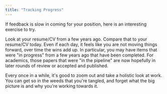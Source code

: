 ```yaml
---
title: "Tracking Progress"
---
```


If feedback is slow in coming for your position, here is an interesting exercise to try.

Look at your resume/CV from a few years ago. 
Compare that to your resume/CV today. 
Even if each day, it feels like you are not moving things forward, over time the wins add up. 
In particular, you may have items that were "in progress" from a few years ago that have been completed.
For academics, those papers that were "in the pipeline" are now hopefully in later rounds of review or accepted and published. 

Every once in a while, it's good to zoom out and take a holistic look at work. 
You can get so in the weeds that you're tangled, and forget what the big picture is and why you're working towards it. 
